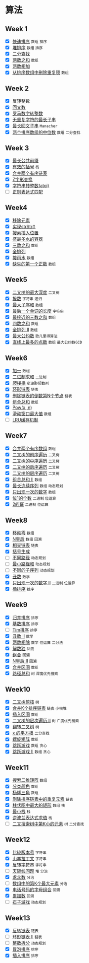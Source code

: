 # 算法

## Week 1

- [x] [快速排序](quick-sort.md) `数组` `排序`
- [x] [堆排序](heap-sort.md) `数组` `排序`
- [x] [二分查找](binary-search.md)
- [x] [两数之和](two-sum.md) `数组`
- [x] [两数相加](add-two-numbers.md)
- [x] [从排序数组中删除重复项](remove-duplicates.md) `数组`

## Week 2

- [x] [反转整数](reverse-integer.md)
- [x] [回文数](palindrome-number.md)
- [x] [罗马数字转整数](roman-to-integer.md)
- [x] [无重复字符的最长子串](longest-substring-without-repeating-characters.md)
- [x] [最长回文子串](longest-palindromic-substring.md) `Manacher`
- [x] [两个排序数组的中位数](median-of-two-sorted-arrays.md) `数组` `二分查找`

## Week 3

- [x] [最长公共前缀](longest-common-prefix.md)
- [x] [有效的括号](valid-parentheses.md) `栈`
- [x] [合并两个有序链表](merge-two-sorted-lists.md)
- [x] [Z字形变换](zigzag-conversion.md)
- [x] [字符串转整数(atoi)](string-to-integer-atoi.md)
- [ ] [正则表达式匹配](regular-expression-matching.md)

## Week4

- [x] [移除元素](remove-element.md)
- [x] [实现strStr()](implement-strstr.md)
- [x] [搜索插入位置](search-insert-position.md)
- [x] [盛最多水的容器](container-with-most-water.md)
- [x] [三数之和](3sum.md) `数组`
- [x] [全排列](permutations.md)
- [x] [接雨水](trapping-rain-water.md) `数组`
- [x] [缺失的第一个正数](first-missing-positive.md) `数组`

## Week5

- [x] [二叉树的最大深度](maximum-depth-of-binary-tree.md) `二叉树`
- [x] [报数](count-and-say.md) `字符串` `递归`
- [x] [最大子序和](maximum-subarray.md) `数组`
- [x] [最后一个单词的长度](length-of-last-word.md) `字符串`
- [x] [最接近的三数之和](3sum-closest.md) `数组`
- [x] [四数之和](4sum.md) `数组`
- [x] [全排列 II](permutations-ii.md) `数组`
- [x] [最大公约数](greatest-common-divisor.md) `欧几里得算法`
- [x] [直线上最多的点数](max-points-on-a-line.md) `数组` `最大公约数GCD`

## Week6

- [x] [加一](plus-one.md) `数组`
- [x] [二进制求和](add-binary.md) `二进制`
- [x] [爬楼梯](climbing-stairs.md) `斐波那契数列`
- [x] [环形链表](linked-list-cycle.md) `链表`
- [x] [删除链表的倒数第N个节点](remove-nth-node-from-end-of-list.md) `链表`
- [x] [组合总和](combination-sum.md) `数组`
- [x] [Pow(x, n)](powx-n.md)
- [x] [滑动窗口最大值](sliding-window-maximum.md) `数组`
- [ ] [LRU缓存机制](lru-cache.md)

## Week7

- [x] [合并两个有序数组](merge-sorted-array.md) `数组`
- [x] [二叉树的前序遍历](binary-tree-preorder-traversal.md) `二叉树`
- [x] [二叉树的中序遍历](binary-tree-inorder-traversal.md) `二叉树`
- [x] [二叉树的后序遍历](binary-tree-postorder-traversal.md) `二叉树`
- [x] [二叉树的层序遍历](binary-tree-levelorder-traversal.md) `二叉树`
- [x] [组合总和 II](combination-sum-ii.md) `数组`
- [x] [最长连续序列](longest-consecutive-sequence.md) `数组` `动态规划`
- [x] [只出现一次的数字](single-number.md) `数组`
- [x] [位1的个数](number-of-1-bits.md) `二进制` `位运算`
- [x] [2的幂](power-of-two.md) `二进制` `位运算`

## Week8

- [x] [移动零](move-zeroes.md) `数组`
- [x] [N皇后](n-queens.md) `数组` `回溯`
- [x] [相交链表](intersection-of-two-linked-lists.md) `链表`
- [x] [括号生成](generate-parentheses.md)
- [ ] [不同路径](unique-paths.md) `动态规划`
- [ ] [最小路径和](minimum-path-sum.md) `动态规划`
- [ ] [不同的子序列](distinct-subsequences.md) `动态规划`
- [x] [丑数](ugly-number.md) `数学`
- [x] [只出现一次的数字 II](single-number-ii.md) `二进制` `位运算`
- [x] [桶排序](bucket-sort.md) `排序`

## Week9

- [x] [归并排序](merge-sort.md) `排序`
- [x] [基数排序](radix-sort.md) `排序`
- [ ] [Tim排序](tim-sort.md) `排序`
- [x] [丑数 II](ugly-number-ii.md) `数学`
- [x] [两数相除](divide-two-integers.md) `数学` `位运算` `二分法`
- [x] [解数独](sudoku-solver.md) `回溯`
- [x] [组合](combinations.md) `回溯`
- [x] [N皇后 II](n-queens-ii.md) `回溯`
- [x] [合并区间](merge-intervals.md) `数组`
- [x] [路径总和](path-sum.md) `树` `深度优先搜索`

## Week10

- [x] [二叉树剪枝](binary-tree-pruning.md) `树`
- [x] [合并K个排序链表](merge-k-sorted-lists.md) `链表` `小根堆`
- [x] [插入区间](insert-interval.md) `数组`
- [x] [二叉树的层次遍历 II](binary-tree-level-order-traversal-ii.md) `树` `广度优先搜索`
- [x] [翻转二叉树](invert-binary-tree.md) `树`
- [x] [x 的平方根](sqrtx.md) `二分查找`
- [x] [螺旋矩阵](spiral-matrix.md) `数组`
- [x] [跳跃游戏](jump-game.md) `数组` `贪心`
- [x] [跳跃游戏 II](jump-game-ii.md) `数组` `贪心`

## Week11

- [x] [搜索二维矩阵](search-a-2d-matrix.md) `数组`
- [x] [分类颜色](sort-colors.md) `数组`
- [x] [杨辉三角](pascals-triangle.md) `数组`
- [x] [删除排序链表中的重复元素](remove-duplicates-from-sorted-list.md) `链表`
- [x] [柱状图中最大的矩形](largest-rectangle-in-histogram.md) `数组` `栈`
- [x] [最小栈](min-stack.md) `栈`
- [x] [逆波兰表达式求值](evaluate-reverse-polish-notation.md) `栈`
- [ ] [二叉搜索树中第K小的元素](kth-smallest-element-in-a-bst.md) `树` `二分查找`

## Week12

- [x] [比较版本号](compare-version-numbers.md) `字符串`
- [x] [山羊拉丁文](goat-latin.md) `字符串`
- [x] [反转字符串](reverse-string.md) `字符串`
- [ ] [天际线问题](the-skyline-problem.md) `堆` `分治`
- [x] [求众数](majority-element.md) `分治`
- [ ] [数组中的第K个最大元素](kth-largest-element-in-an-array.md) `分治`
- [x] [电话号码的字母组合](letter-combinations-of-a-phone-number.md) `回溯`
- [x] [累加数](additive-number.md) `回溯`
- [ ] [石子游戏](stone-game.md) `动态规划`

## Week13

- [x] [反转链表](everse-linked-list.md) `链表`
- [ ] [环形链表 II](linked-list-cycle-ii.md) `链表`
- [ ] [整数拆分](integer-break.md) `动态规划`
- [x] [冒泡排序](bubble-sort.md) `排序`
- [x] [插入排序](insertion-sort.md) `排序`
